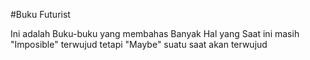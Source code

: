 #Buku Futurist

Ini adalah Buku-buku yang membahas Banyak Hal yang Saat ini masih "Imposible" terwujud tetapi "Maybe" suatu saat akan terwujud 
